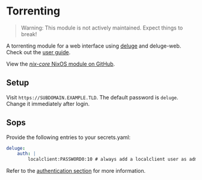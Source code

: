 # Torrenting

> Warning: This module is not actively maintained. Expect things to break!

A torrenting module for a web interface using [deluge](https://deluge-torrent.org/) and deluge-web. Check out the [user guide](https://deluge-torrent.org/userguide/).

View the [*nix-core* NixOS module on GitHub](https://github.com/sid115/nix-core/tree/master/modules/nixos/torrenting).

## Setup

Visit `https://SUBDOMAIN.EXAMPLE.TLD`. The default password is `deluge`. Change it immediately after login.

## Sops

Provide the following entries to your secrets.yaml:

```yaml
deluge:
    auth: |
        localclient:PASSWORD0:10 # always add a localclient user as admin
```

Refer to the [authentication section](https://deluge-torrent.org/userguide/authentication/) for more information.
